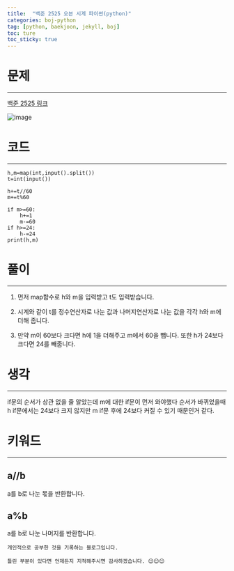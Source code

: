 ```yaml
---
title:  "백준 2525 오븐 시계 파이썬(python)"
categories: boj-python
tag: [python, baekjoon, jekyll, boj]
toc: ture
toc_sticky: true
---
```


# 문제
---
[백준 2525 링크](https://www.acmicpc.net/problem/2525)

![image](https://user-images.githubusercontent.com/98053984/150645485-87334ac5-439f-43a1-bd8f-a8fd378bc311.png)

# 코드
---

```
h,m=map(int,input().split())
t=int(input())

h+=t//60
m+=t%60

if m>=60:
    h+=1
    m-=60
if h>=24:
    h-=24
print(h,m)
```

# 풀이
---
1. 먼저 map함수로 h와 m을 입력받고 t도 입력받습니다.

2. 시계와 같이 t를 정수연산자로 나눈 값과 나머지연산자로 나눈 값을 각각 h와 m에 더해 줍니다.

3. 만약 m이 60보다 크다면 h에 1을 더해주고 m에서 60을 뺍니다. 또한 h가 24보다 크다면 24를 빼줍니다.

# 생각
---
if문의 순서가 상관 없을 줄 알았는데 m에 대한 if문이 먼저 와야했다 순서가 바뀌었을때 h if문에서는 24보다 크지 않지만 m if문 후에 24보다 커질 수 있기 때문인거 같다.
# 키워드
---
## a//b
a를 b로 나눈 몫을 반환합니다.
## a%b
a를 b로 나눈 나머지를 반환합니다.

```
개인적으로 공부한 것을 기록하는 블로그입니다. 

틀린 부분이 있다면 언제든지 지적해주시면 감사하겠습니다. 😊😊😊
```
